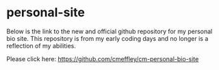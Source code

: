 # personal-site
Below is the link to the new and official github repository for my personal bio site. This repository is from my early coding days and no longer is a reflection of my abilities. 

Please click here:
https://github.com/cmeffley/cm-personal-bio-site
